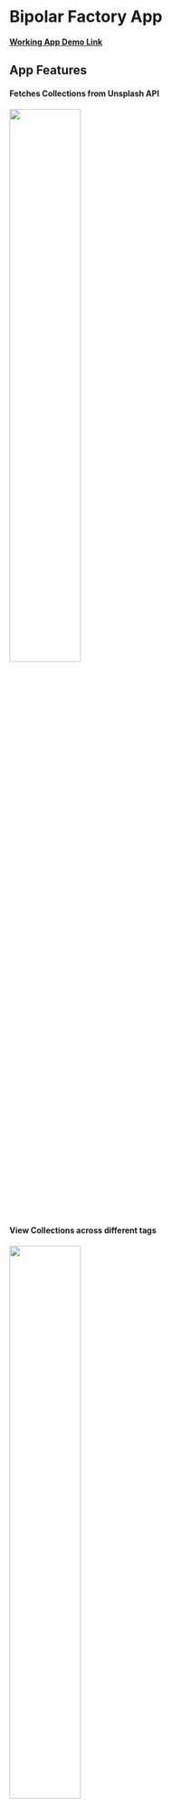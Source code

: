 # Bipolar Factory App

**[Working App Demo Link](https://youtu.be/FAJ0G17EKLU)**

## App Features

#### Fetches Collections from Unsplash API

<img src="demo\Screenshot_1601366864.png" width="50%"/>
<br>

#### View Collections across different tags

<img src="demo\Screenshot_1601366869.png" width="50%"/>
<br>

#### Click on a collection to view the images from that collection

<img src="demo\Screenshot_1601366883.png" width="50%"/>
<br>

#### Change the tab from the custom tabbar to Local

<img src="demo\Screenshot_1601366888.png " width="50%"/>
<br>

#### Click on the gallery icon to select images from the gallery

<img src="demo\Screenshot_1601366894.png" width="50%"/>
<br>

#### The image from gallery gets loaded in the app

<img src="demo\Screenshot_1601366898.png" width="50%"/>
<br>

#### Or click on the camera icon to capture images from the camera directly

<img src="demo\Screenshot_1601366920.png" width="50%"/>
<br>

#### The clicked image gets loaded into the app

<img src="demo\Screenshot_1601366913.png" width="50%"/>
<br>
